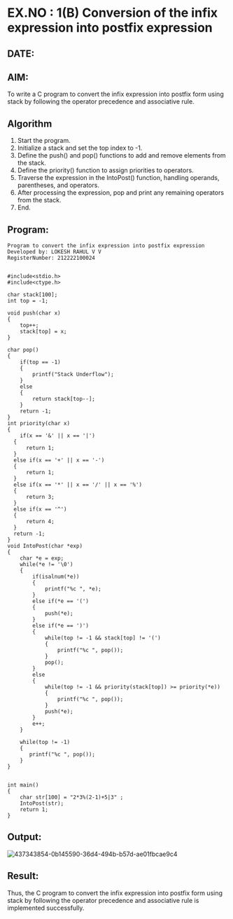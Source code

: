 # EX.NO : 1(B) Conversion of the infix expression into postfix expression
## DATE:
## AIM:
To write a C program to convert the infix expression into postfix form using stack by following the operator precedence and associative rule.

## Algorithm
1. Start the program. 
2. Initialize a stack and set the top index to -1. 
3. Define the push() and pop() functions to add and remove elements from the stack. 
4. Define the priority() function to assign priorities to operators. 
5. Traverse the expression in the IntoPost() function, handling operands, parentheses, and operators. 
6. After processing the expression, pop and print any remaining operators from the stack. 
7. End. 

## Program:
```
Program to convert the infix expression into postfix expression
Developed by: LOKESH RAHUL V V
RegisterNumber: 212222100024

```
```

#include<stdio.h>
#include<ctype.h>

char stack[100];
int top = -1;

void push(char x)
{
    top++;
    stack[top] = x;
}

char pop()
{
    if(top == -1)
    {
        printf("Stack Underflow");
    }
    else
    {
        return stack[top--];
    }
    return -1;
}
int priority(char x)
{
    if(x == '&' || x == '|')
  {
      return 1;
  }
  else if(x == '+' || x == '-')
  {
      return 1;
  }
  else if(x == '*' || x == '/' || x == '%')
  {
      return 3;
  }
  else if(x == '^')
  {
      return 4;
  }
  return -1;
}
void IntoPost(char *exp)
{
    char *e = exp;
    while(*e != '\0')
    {
        if(isalnum(*e))
        {
            printf("%c ", *e);
        }
        else if(*e == '(')
        {
            push(*e);
        }
        else if(*e == ')')
        {
            while(top != -1 && stack[top] != '(')
            {
                printf("%c ", pop());
            }
            pop();
        }
        else
        {
            while(top != -1 && priority(stack[top]) >= priority(*e))
            {
                printf("%c ", pop());
            }
            push(*e);
        }
        e++;
    }
    
    while(top != -1)
    {
       printf("%c ", pop());
    }
}


int main()
{
    char str[100] = "2*3%(2-1)+5|3" ;
    IntoPost(str);
    return 1;
}

```

## Output:
![437343854-0b145590-36d4-494b-b57d-ae01fbcae9c4](https://github.com/user-attachments/assets/2b35c228-2f75-4ee4-9961-707488f66263)



## Result:
Thus, the C program to convert the infix expression into postfix form using stack by following the operator precedence and associative rule is implemented successfully.
